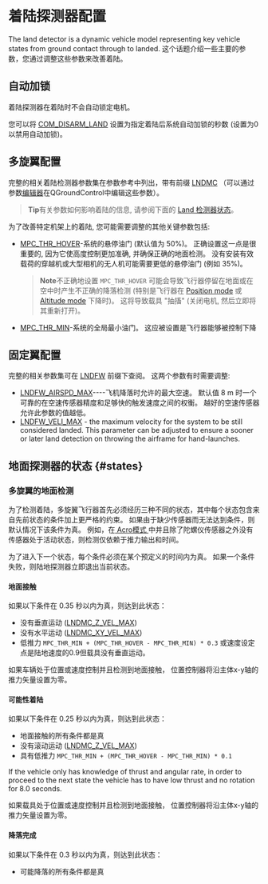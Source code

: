 # 着陆探测器配置

The land detector is a dynamic vehicle model representing key vehicle states from ground contact through to landed. 这个话题介绍一些主要的参数，您通过调整这些参数来改善着陆。

## 自动加锁

着陆探测器在着陆时不会自动锁定电机。

您可以将 [COM_DISARM_LAND](../advanced_config/parameter_reference.md#COM_DISARM_LAND) 设置为指定着陆后系统自动加锁的秒数 (设置为0以禁用自动加锁)。

## 多旋翼配置

完整的相关着陆检测器参数集在参数参考中列出，带有前缀 [LNDMC](../advanced_config/parameter_reference.md#land-detector) （可以通过参数[编辑器](../advanced_config/parameters.md)在QGroundControl中编辑这些参数）。

> **Tip**有关参数如何影响着陆的信息, 请参阅下面的 [Land 检测器状态](#states)。

为了改善特定机架上的着陆, 您可能需要调整的其他关键参数包括:

- [MPC_THR_HOVER](../advanced_config/parameter_reference.md#MPC_THR_HOVER)-系统的悬停油门 (默认值为 50%)。 正确设置这一点是很重要的, 因为它使高度控制更加准确, 并确保正确的地面检测。 没有安装有效载荷的穿越机或大型相机的无人机可能需要更低的悬停油门 (例如 35%)。
    
    > **Note**不正确地设置 `MPC_THR_HOVER` 可能会导致飞行器停留在地面或在空中时产生不正确的降落检测 (特别是飞行器在 [Position mode](../flight_modes/position_mc.md) 或 [Altitude mode](../flight_modes/altitude_mc.md) 下降时)。 这将导致载具 "抽搐" (关闭电机, 然后立即将其重新打开)。

- [MPC_THR_MIN](../advanced_config/parameter_reference.md#MPC_THR_MIN)-系统的全局最小油门。 这应被设置是飞行器能够被控制下降

## 固定翼配置

完整的相关参数集可在 [LNDFW](../advanced_config/parameter_reference.md#land-detector) 前缀下查阅。 这两个参数有时需要调整:

- [LNDFW_AIRSPD_MAX](../advanced_config/parameter_reference.md#LNDFW_AIRSPD_MAX)\----飞机降落时允许的最大空速。 默认值 8 m 时一个可靠的在空速传感器精度和足够快的触发速度之间的权衡。 越好的空速传感器允许此参数的值越低。
- [LNDFW_VELI_MAX](../advanced_config/parameter_reference.md#LNDFW_VELI_MAX) - the maximum velocity for the system to be still considered landed. This parameter can be adjusted to ensure a sooner or later land detection on throwing the airframe for hand-launches.

## 地面探测器的状态 {#states}

### 多旋翼的地面检测

为了检测着陆，多旋翼飞行器首先必须经历三种不同的状态，其中每个状态包含来自先前状态的条件加上更严格的约束。 如果由于缺少传感器而无法达到条件，则默认情况下该条件为真。 例如，在[ Acro模式 ](../flight_modes/acro_mc.md)中并且除了陀螺仪传感器之外没有传感器处于活动状态，则检测仅依赖于推力输出和时间。

为了进入下一个状态，每个条件必须在某个预定义的时间内为真。 如果一个条件失败，则陆地探测器立即退出当前状态。

#### 地面接触

如果以下条件在 0.35 秒以内为真，则达到此状态：

- 没有垂直运动 ([LNDMC_Z_VEL_MAX](../advanced_config/parameter_reference.md#LNDMC_Z_VEL_MAX))
- 没有水平运动 ([LNDMC_XY_VEL_MAX](../advanced_config/parameter_reference.md#LNDMC_XY_VEL_MAX))
- 低推力 `MPC_THR_MIN + (MPC_THR_HOVER - MPC_THR_MIN) * 0.3` 或速度设定点是陆地速度的0.9但载具没有垂直运动。

如果车辆处于位置或速度控制并且检测到地面接触， 位置控制器将沿主体x-y轴的推力矢量设置为零。

#### 可能性着陆

如果以下条件在 0.25 秒以内为真，则达到此状态：

- 地面接触的所有条件都是真
- 没有滚动运动 ([LNDMC_Z_VEL_MAX](../advanced_config/parameter_reference.md#LNDMC_ROT_MAX))
- 具有低推力 `MPC_THR_MIN + (MPC_THR_HOVER - MPC_THR_MIN) * 0.1`

If the vehicle only has knowledge of thrust and angular rate, in order to proceed to the next state the vehicle has to have low thrust and no rotation for 8.0 seconds.

如果载具处于位置或速度控制并且检测到地面接触， 位置控制器将沿主体x-y轴的推力矢量设置为零。

#### 降落完成

如果以下条件在 0.3 秒以内为真，则达到此状态：

- 可能降落的所有条件都是真